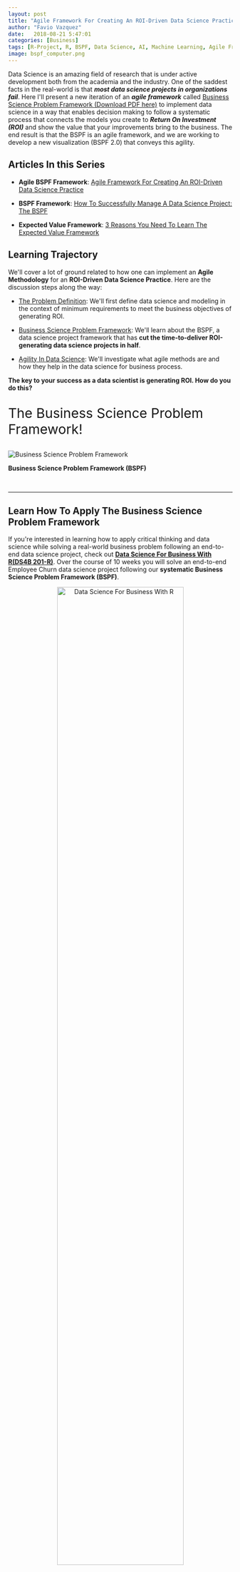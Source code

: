 ```yaml
---
layout: post
title: "Agile Framework For Creating An ROI-Driven Data Science Practice"
author: "Favio Vazquez"
date:   2018-08-21 5:47:01
categories: [Business]
tags: [R-Project, R, BSPF, Data Science, AI, Machine Learning, Agile Framework, Project Management, CRISP-DM, DMAIC]
image: bspf_computer.png
---
```




Data Science is an amazing field of research that is under active development both from the academia and the industry. One of the saddest facts in the real-world is that ___most data science projects in organizations fail___. Here I'll present a new iteration of an ___agile framework___ called [Business Science Problem Framework (Download PDF here)](http://www.business-science.io/bspf.html) to implement data science in a way that enables decision making to follow a systematic process that connects the models you create to ___Return On Investment (ROI)___ and show the value that your improvements bring to the business. The end result is that the BSPF is an agile framework, and we are working to develop a new visualization (BSPF 2.0) that conveys this agility.



## Articles In this Series

- __Agile BSPF Framework__: [Agile Framework For Creating An ROI-Driven Data Science Practice](http://www.business-science.io/business/2018/08/21/agile-business-science-problem-framework.html)

- __BSPF Framework__: [How To Successfully Manage A Data Science Project: The BSPF](http://www.business-science.io/business/2018/06/19/business-science-problem-framework.html)

- __Expected Value Framework__: [3 Reasons You Need To Learn The Expected Value Framework](http://www.business-science.io/business/2018/07/11/expected-value-framework-data-science.html)



## Learning Trajectory

We'll cover a lot of ground related to how one can implement an __Agile Methodology__ for an __ROI-Driven Data Science Practice__. Here are the discussion steps along the way:

- [The Problem Definition](#problem-definition): We'll first define data science and modeling in the context of minimum requirements to meet the business objectives of generating ROI. 

- [Business Science Problem Framework](#bspf): We'll learn about the BSPF, a data science project framework that has __cut the time-to-deliver ROI-generating data science projects in half__.

- [Agility In Data Science](#agility): We'll investigate what agile methods are and how they help in the data science for business process.


__The key to your success as a data scientist is generating ROI. How do you do this?__

<p class="text-center" style="font-size:30px;">
The Business Science Problem Framework! 
</p>



![Business Science Problem Framework](/assets/bspf_computer.png)

<p class="text-center date">
<strong>Business Science Problem Framework (BSPF)</strong> 
</p>

<br>
<hr>

<h2 class="text-center">Learn How To Apply The Business Science Problem Framework</h2>

<p class="text-center">
If you're interested in learning how to apply critical thinking and data science while solving a real-world business problem following an end-to-end data science project, check out <a href="https://university.business-science.io/p/hr201-using-machine-learning-h2o-lime-to-predict-employee-turnover/?product_id=635023&coupon_code=DS4B_15"><strong>Data Science For Business With R(DS4B 201-R)</strong></a>. Over the course of 10 weeks you will solve an end-to-end Employee Churn data science project following our <strong>systematic Business Science Problem Framework (BSPF)</strong>.
</p>

<p style="text-align:center;">
<a href="https://university.business-science.io/p/hr201-using-machine-learning-h2o-lime-to-predict-employee-turnover/?product_id=635023&coupon_code=DS4B_15">
<img src="/img/ds4b_201_r_small.png" alt="Data Science For Business With R" style="width:75%;height:75%;">
</a>
</p>

<p class="text-center" style="font-size:30px;">
<a href="https://university.business-science.io/p/hr201-using-machine-learning-h2o-lime-to-predict-employee-turnover/?product_id=635023&coupon_code=DS4B_15"><strong>Start Learning Today!</strong></a> 
</p>


<hr>
<br>

Now let's learn about this ___agile process___.

## The Problem Definition {#problem-definition}

Doing data science for business is not easy for several reasons. One of them is that most people have a partial definition, or description, of what data science actually is and what it means to be a good data scientist for solving real problems.

### Defining Data Science

Because of that I'll start this article with my definition (or description) of how data science should be defined for a business:

___Data science___ is the resolution to business problems through mathematics, programming and the scientific method that involves the creation of hypotheses, experiments and tests through the analysis of data and the generation of predictive models. It is responsible for transforming these problems into well-posed questions that can also respond to the initial hypothesis in a creative way finding the optimal threshold that maximizes the expected profit or savings. It must also include the effective communication of the results obtained and how the solution adds value to the business.

I'll explain my definition step by step below so stick with me.

___Modeling___ is the process of understanding the "reality", the world around us, but creating a higher level prototype that will describe the things we are seeing, hearing and feeling, but it's a representative thing, not the "actual" or "real" thing. This is what we actually do in science and data science is no exception.

### Minimum Requirements

What I'm saying here is that data science is very much linked to the business, but it is a science in the end. A lot of people can disagree with me in the part that data science is a science. But keep your mind open and read this carefully. I think it could be very useful that we define data science as a science because, if that's the case, every project in data science should be at least:


- __Reproducible__: Necessary for making easy to test other's work and analysis.
 
- __Fallible__: Data Science and Science are not looking for the truth, they look for knowledge, so every project can be substituted or improved in the future, no solution is the ultimate solution. 

- __Collaborative__: The data scientist doesn't exists alone, he needs a team (even a virtual team, like collaborating in an open source project), this team will make things possible for creating intelligence and solutions. Collaboration is a big part of science, and data science should not be an exception. 

- __Creative__: Most of what data scientists do is new research, new approaches or takes on different solutions, so their environment should be very creative and easy to work. Creativity is crucial in science, is the only way we can find solutions to hard and complex problems. 

- __Compliant to regulations__: Right now there are a lot of regulations on science, not that much on data science, but there will be more in the future. It is important that the projects we are building can be aware of these different types of regulations so we can create a clean and acceptable solution to the problems. 

If we don't follow those basic principles it would be very hard to conduct a proper data science practice. Data science should be implemented in a way that enables decision making to follow a __systematic process__.

Data science isn't about software, knowing how to program, or being able to read data from different databases. It is about solving problems. An analogy would be saying that physics isn't about calculus, moving objects, algebra; it's about studying nature, understanding it and modeling it. 

> "_Data science isn't about software, knowing how to program, or being able to read data from different databases. It is about solving problems._"

## Business Science Problem Framework (BSPF) {#bspf}

<p style="text-align:center;">
<a href="http://www.business-science.io/bspf.html">
<img src="/img/cheatsheets/bspf.png" alt="Business Science Problem Framework" style="width:75%;height:75%;">
</a>
</p>

<p class="text-center date">
<a href="http://www.business-science.io/bspf.html"><strong>Business Science Problem Framework (BSPF), Download Here</strong></a> 
</p>



### BSPF Results 

Before we dive into the BSPF, let us first explain the __incredible results__ that this methodology has generated. At the end of the day, results are what the organization cares about. Let's put the results first then.

A recent success story is that of [Rodrigo Prado](https://www.linkedin.com/in/rodrigo-prado-90b55522/). Rodrigo is a high-end data science consultant and graduate of the prestigious [University of Columbia Masters of Science in Applied Analytics](http://sps.columbia.edu/applied-analytics/master-of-science-in-applied-analytics). While the program was very good, Rodrigo left with a knowledge gap still present not fully enabling him to connect data science to the business.

> _While the program was very good, Rodrigo left with a knowledge gap still present not fully enabling him to connect data science to the business._

He read an article about the [Business Science Problem Framework](http://www.business-science.io/business/2018/06/19/business-science-problem-framework.html), and immediately signed up for our [Data Science For Business With R (DS4B 201-R) course](https://university.business-science.io/p/hr201-using-machine-learning-h2o-lime-to-predict-employee-turnover/?product_id=635023).

Through his company, [Genesis Partners](https://www.linkedin.com/company/genesis-partnerscl/), Rodrigo has since implemented the BSPF on 3 projects. __According to Rodrigo, the BSPF has cut his time-to-deliver data science projects in half!__

If interested, you can listen to his [2-minute testimonial](https://youtu.be/yw5CtGTzIw0).

<iframe width="100%" height="400" src="https://www.youtube.com/embed/yw5CtGTzIw0" frameborder="0" allow="autoplay; encrypted-media" allowfullscreen></iframe>


<br>
<hr>

<h2 class="text-center">Experience The Data Science Course That Cut Rodrigo's Time-To-Deliver In Half</h2>

<p class="text-center">
If you're interested in learning how to apply critical thinking and BSPF while solving a real-world business problem following an end-to-end data science project, check out <a href="https://university.business-science.io/p/hr201-using-machine-learning-h2o-lime-to-predict-employee-turnover/?product_id=635023&coupon_code=DS4B_15"><strong>Data Science For Business With R(DS4B 201-R)</strong></a>. Over the course of 10 weeks you will solve an <strong>end-to-end Employee Churn data science project following our systematic Business Science Problem Framework</strong>.
</p>

<p style="text-align:center;">
<a href="https://university.business-science.io/p/hr201-using-machine-learning-h2o-lime-to-predict-employee-turnover/?product_id=635023&coupon_code=DS4B_15">
<img src="/img/ds4b_201_r_small.png" alt="Data Science For Business With R" style="width:75%;height:75%;">
</a>
</p>

<p class="text-center" style="font-size:30px;">
<a href="https://university.business-science.io/p/hr201-using-machine-learning-h2o-lime-to-predict-employee-turnover/?product_id=635023&coupon_code=DS4B_15"><strong>Start Learning Today!</strong></a> 
</p>

<hr>
<br>

### What Is The BSPF?

The __Business Science Problem Framework__ is an agile data science process developed by [Business Science](http://www.business-science.io/). Business Science, founded by [Matt Dancho](https://www.linkedin.com/in/mattdancho/), empowers data scientists by providing software, education, training, and developing the areas of business and finance. It is a proven system conceived afters years of work, trial and error. Business Science says that clients loved the BSPF because it put a clear path forward and they loved it because it systemized their problem-solving method, making results more repeatable. 

Many of the philosophies for creating the framework comes from the writings of Ray Dalio (author of [Principles](https://www.principles.com/)) along with Business Science's experience using the BSPF with clients. Beyond, high level and detailed, it's a proven framework.


Let's start with the principles before going to the BSPF. Take a look at this image:

![Principles Process](/assets/2018-08-21-agile-bspf/principle_process.png)

<p class="text-center date">
<a href="https://www.principles.com/"><strong>Evolution Of An Organization, Principles</strong></a> 
</p>

This is one of the schemas that the author presents us. He tell us that this is the process of actually achieving your goals, and that failure is an important step in the journey. This is an iterative process, meaning that you will have to go through it over and over again; forever. You'll always have new goals and you'll also face new problems, but if you learn from them, by first recognizing them and creating a good design you can solve these problems and achieve your goals.

## Agility in Data Science {#agility}

If we go back to data science, and we apply this to solving business problems, the first thing we have to do is recognize that it has to be an iterative process. Agility is a word for doing that in the IT world, and that's why I'm calling the BSPF an agile framework. 

> _Agility is fundamental to business' ability to successfully build systems in a world where it's difficult to predict the future._
>
>_James Kobielus_

We need agility to adapt. And if we want to go further, and beyond our common sense and intuition, we need to do it in a systematic way and then we can solve complex business problems.

### Manifesto For Agile Data Science

The process of an ___Agile Data Science Workflow___ proposed by Russell Jurney is an amazing way of understanding how and why data science together with agility helps us going beyond, seeing more and solving problems in a creative way. 

We are used to jumping to conclusions really fast, not analyzing every side of things. We are used to seeing what our eyes are seeing and "trusting our gut".

Sadly, the common sense that reigns in our culture is Aristotelian and Medieval (Etudes d'histoire de la pensee scientifique - Alexandre Koyre). That means that __intuition fails a lot of times when trying to understand the world__. Also, this "common sense" comes sometimes with judgement, something that creates a bias in the way we see things.

Going and seeing beyond in this context means going a step forward, putting your judgment, common sense and intuition aside and really analyzing a situation. We should be doing this for everything that happens around us, question ourselves if the things you are doing, thinking and perceiving are actually correct. This is something very close to the Cartesian Doubt.

The [__Manifesto for Agile Data Science__](https://www.oreilly.com/ideas/a-manifesto-for-agile-data-science) leads us to this. Iterating, over and over again, rethinking the business process and needs, experimenting a lot, listening what the data has to say, understanding and encouraging the business to understand that the data's opinion must always be included in product discussions, finding a critical path to solve the problem and then organizing the team around completing it, and going further, letting the models solve the problems, of course using our expertise to help them, but not biasing them.

![The Agile Data Science Manifesto](/assets/2018-08-21-agile-bspf/agile_data_science_manifesto.png)

<p class="text-center date">
<a href="https://www.oreilly.com/ideas/a-manifesto-for-agile-data-science"><strong>The Agile Data Science Manifesto</strong></a> 
</p>

I need to emphasize that this is an agile framework, not that data science is being agile. This is following the words of Dave Thomas one of the creators of the Manifesto for Agile Software Development, 

- You aren't an agile programmer - you're a programmer who programs with agility.
- You don't work on an agile team - your team exhibits agility.
- You don't use agile tools - you use tools that enhance your agility.

I'll add:

- You are not an agile data scientist - you're a data scientist following a framework with agility. 

So after studying the process proposed by Russell and Matt, I found a way of combining them, creating a system that will __skyrocket your productivity__ as a data scientist and adding much more value. I realized that all of the steps that Russell proposed were already a part of the BSPF in some way, I'll make them all clear here. 

### Understanding The Agile Business Science Problem Framework (A-BSPF)

The BSPF is split into a top and bottom section. The top half contains details of what to investigate while the bottom half contains high level stages of the project. The two sections are integrated, meaning they work together to provide a complete program for managing a data science project in a business context. 

The BSPF has seven phases that are detailed with specific actions focused on understanding the problem and tying the results to Return On Investment (ROI), which is what the organization is keenly focused on:

- View The Business As A Machine
- Understand The Drivers
- Measure The Drivers
- Uncover Problems and Opportunities
- Encode Algorithms
- Measure Results
- Report Financial Impact

![Business Science Problem Framework - Top](/assets/2018-06-19_BSPF/bspf_top.PNG)

<p class="text-center date">BSPF - Top</p>

And in the bottom there are the six phases of [CRISP-DM](https://en.wikipedia.org/wiki/Cross-industry_standard_process_for_data_mining) that are high-level steps for any data science problem:

- Business Understanding
- Data Understanding
- Data Preparation
- Modeling
- Evaluation
- Deployment


![Business Science Problem Framework - Bottom](/assets/2018-06-19_BSPF/bspf_bottom.PNG)

<p class="text-center date">BSPF - Bottom</p>

If you follow this agile methodology and framework is much more likely you'll succeed in your practice. 

But what about some of the steps that Russell mentions? 

In his book, Russell talks about something called the "data-value pyramid". It expresses the increasing amount of value created when refining raw data into tables and charts, followed by reports, then predictions, all of which is intended to enable new actions or improve existing ones:

![Data Value Pyramid](/assets/2018-08-21-agile-bspf/data_value_pyramid.png)

<p class="text-center date">
<a href="https://www.oreilly.com/ideas/a-manifesto-for-agile-data-science">Data Value Pyramid</a> 
</p>


But wait! Matt also created a pyramid in his methodology. The "Systematic Decision Making Pyramid":

![Systematic Decision Making Pyramid](/assets/2018-08-21-agile-bspf/systematic_decision_making_pyramid.png)

<p class="text-center date">
<a href="http://www.business-science.io/business/2018/06/19/business-science-problem-framework.html">Systematic Decision Making Pyramid</a> 
</p>

### Agile Data Science Workflow And BSPF Align

If we take a closer look of both pyramids they are actually saying the same things, and have the same hierarchy. 

The data-value pyramid gives structure to our work. The pyramid is something to keep in mind, not a rule to be followed. Sometimes you skip steps, sometimes you work backward, making it an interactive process. And the systematic decision making pyramid tells us that we need to understand the business. And, before we can understand the business, we need to identify the business problem to then being able to achieve systematic decision making, but it is also an interactive process, you'll have to go back and forth sometimes. 

Both frameworks are the same in one way or another, they are both proven systems that comes from years of work related to data, consulting, teaching and more. I say we need to fully understand both for enabling data science to create intelligence through AI. That's a big sentence.


## Looking To The Future

Matt and I are working on a _new visualization_ that accurately shows the agility of the BSPF. __Look for the BSPF 2.0 coming soon!__ 

## Next Steps (Transform Your Abilities) {#next-steps}

I joined Business Science a little while ago for helping create courses and content for their University. The first course so far, [Data Science For Business With R (DS4B 201-R) Course](https://university.business-science.io/p/hr201-using-machine-learning-h2o-lime-to-predict-employee-turnover/?product_id=635023&coupon_code=DS4B_15) has a student satisfaction rating of 9.0/10, and students are learning how to apply data science to business using R code, the __Business Science Problem Framework__, and more. I'm creating the Python counterpart course with the __Agile Data Science Framework__ right now so if you are interested in that please let me know! 


<br>
<hr>

<h2 class="text-center">Data Science For Business With R (DS4B 201-R)</h2>

<p class="text-center">
Learn everything you need to know to complete a real-world, end-to-end data science project with the R programming language. Transform your abilities in 10 weeks. 
</p>

<p class="text-center" style="font-size:30px;">
<a href="https://university.business-science.io/p/hr201-using-machine-learning-h2o-lime-to-predict-employee-turnover/?product_id=635023&coupon_code=DS4B_15"><strong>Get Started Today!</strong></a> 
</p>

<hr>
<br>

See below for our __course roadmap__ including information about my forthcoming Data Science For Business with Python + Spark (DS4B 201-P) course!  

## About The Author

[Favio Vazquez](https://www.linkedin.com/in/faviovazquez/) is Principle Data Scientist at OXXO, and a data science influencer on LinkedIn. A physicst by trade, Favio has transitioned into data science and has since mastered Python, Spark, and R. Favio has recently joined the Business Science team and is building our first ever Python and Spark course (equivalent to Data Science For Business With R). Please connect with him and let him know if you are interested in taking __Data Science For Business With Python (DS4B 201-P)__ coming soon!

![Python Track](/img/python_track.png)

<p class="text-center date">
Python Track, Coming In Q4 2018
</p>

## Course Roadmap

Here is the lineup of courses!

### Data Science For Business With R (DS4B 201-R): Available Now!

Over the course of 10 weeks, we teach you how to solve an end-to-end data science project using the __Business Science Problem Framework__. Available now!


<iframe width="100%" height="400px" src="https://www.youtube.com/embed/lyWxrhaBJ38" frameborder="0" allow="autoplay; encrypted-media" allowfullscreen></iframe>

<p class="text-center date">Transform your abilities by solving a 10-week end-to-end data science project using the Business Science Problem Framework</p>




<p class="text-center" style="font-size:30px;">
<a href="https://university.business-science.io/p/hr201-using-machine-learning-h2o-lime-to-predict-employee-turnover/?product_id=635023&coupon_code=DS4B_15"><strong>Get Started Today!</strong></a> 
</p>



### Building A Shiny Application (DS4B 301-R): Coming In Q3!

Our next course teaches you how to take the H2O Model, LIME explanation results, and the recommendation algorithm you develop in DS4B 201-R and turn it into a `Shiny` Web Application that predicts employee attrition! Coming in Q3 2018.

![DS4B 301-R Shiny Application: Employee Prediction](/img/hr_301_app.png) 
<p class="text-center date">Shiny App That Predicts Attrition and Recommends Management Strategies, Taught in DS4B 301-R (Building A Shiny Web App)</p> 


[Kelly O'Briant](https://www.linkedin.com/in/kellyobriant/) is lead developer for the Shiny App Course coming soon. She's a brilliant software engineer / data scientist that knows how to make a great looking and performing Shiny app.

<p class="text-center" style="font-size:30px;">
<a href="https://university.business-science.io"><strong>Sign Up! Coming Q3!</strong></a> 
</p>

### Data Science For Business With Python (DS4B 201-P): Coming In Q4!

Did we mention with have a __DS4B Python Course coming__? Well we do! Coming in Q4 2018.

The problem changes: Customer Churn! The tools will be H2O, LIME, and a host of other tools implemented in Python + Spark.  

![Python Track](/img/python_track.png)

<p class="text-center date">Python Track: Data Science For Business With Python And Spark</p>

[Favio Vazquez](https://www.linkedin.com/in/faviovazquez/), Principle Data Scientist at OXXO, is building the Python + Spark equivalent of DS4B 201-R. He's so talented knowing Python, Spark, and R, along with a host of other data science tools.

<p class="text-center" style="font-size:30px;">
<a href="https://university.business-science.io"><strong>Sign Up! Coming Q4!</strong></a> 
</p>

## Don't Miss A Beat

* Sign up for the [Business Science "5 Topic Friday" Newsletter!](https://mailchi.mp/business-science.io/five-topic-friday) 
* Get started with [Business Science University](https://university.business-science.io/) to learn how to solve real-world data science problems from Business Science
* Check out our [Open Source Software](http://www.business-science.io/r-packages.html)

<span data-sumome-listbuilder-embed-id="8944080265e0a41a6249cd11ea3299d46ee953ea5bc9a1cd5635069be5bf0987"></span>

## Connect With Business Science <a class="anchor" id="social"></a>

If you like our software (`anomalize`, `tidyquant`, `tibbletime`, `timetk`, and `sweep`), our courses, and our company, you can connect with us:

* [GitHub](https://github.com/business-science)
* [LinkedIn](https://www.linkedin.com/company/business.science)
* [__bizScienc__ on twitter](https://twitter.com/bizScienc)
* [Facebook](https://www.facebook.com/Business-Science-LLC-754699134699054/)
